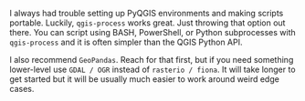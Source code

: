 I always had trouble setting up PyQGIS environments and making scripts portable. Luckily, `qgis-process` works great. Just throwing that option out there. You can script using BASH, PowerShell, or Python subprocesses with `qgis-process` and it is often simpler than the QGIS Python API.

I also recommend `GeoPandas`. Reach for that first, but if you need something lower-level use `GDAL / OGR` instead of `rasterio / fiona`. It will take longer to get started but it will be usually much easier to work around weird edge cases.
